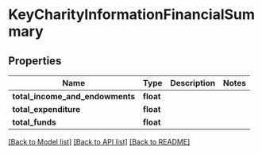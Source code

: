 # KeyCharityInformationFinancialSummary

## Properties
Name | Type | Description | Notes
------------ | ------------- | ------------- | -------------
**total_income_and_endowments** | **float** |  | 
**total_expenditure** | **float** |  | 
**total_funds** | **float** |  | 

[[Back to Model list]](../README.md#documentation-for-models) [[Back to API list]](../README.md#documentation-for-api-endpoints) [[Back to README]](../README.md)


